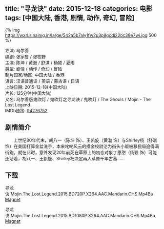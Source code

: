 title: "寻龙诀"
date: 2015-12-18
categories: 电影
tags: [中国大陆, 香港, 剧情, 动作, 奇幻, 冒险]
---
{% img https://wx4.sinaimg.in/large/542a5b7aly1fw2u3p8gcdj22bc38e7wi.jpg 500 %}

导演: 乌尔善  
编剧: 张家鲁 / 张牧野  
主演: 陈坤 / 黄渤 / 舒淇 / 杨颖 / 夏雨  
类型: 剧情 / 动作 / 奇幻 / 冒险  
制片国家/地区: 中国大陆 / 香港  
语言: 汉语普通话 / 英语 / 蒙古语 / 日语  
上映日期: 2015-12-18(中国大陆)  
片长: 125分钟(中国大陆)  
又名: 乌尔善版鬼吹灯 / 鬼吹灯之寻龙诀 / 鬼吹灯 / The Ghouls / Mojin - The Lost Legend  
IMDb链接: [tt4276752](http://www.imdb.com/title/tt4276752)

## 剧情简介
　　上世纪80年代末，胡八一（陈坤 饰）、王凯旋（黄渤 饰）与Shirley杨（舒淇 饰）在美国打算金盆洗手，本来叱咤风云的摸金校尉沦为街头小贩被移民局追得满街跑。就在此时，意外发现20年前死在草原上的初恋对象丁思甜（杨颖 饰）可能还活着，胡八一、王凯旋、Shirley杨决定再入草原千年古墓……

## 下载
寻龙诀.Mojin.The.Lost.Legend.2015.BD720P.X264.AAC.Mandarin.CHS.Mp4Ba  
[Magnet](magnet:?xt=urn:btih:8107f0392b133c64762f65e931761552f6edda56)

寻龙诀.Mojin.The.Lost.Legend.2015.BD1080P.X264.AAC.Mandarin.CHS.Mp4Ba  
[Magnet](magnet:?xt=urn:btih:461c53da9555fbf00c9b826553abcc17ae7d10da)
